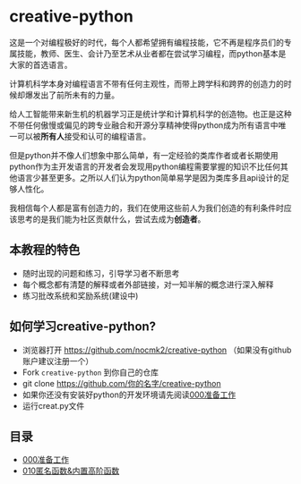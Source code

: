 # creative-python

这是一个对编程极好的时代，每个人都希望拥有编程技能，它不再是程序员们的专属技能，教师、医生、会计乃至艺术从业者都在尝试学习编程，而python基本是大家的首选语言。

计算机科学本身对编程语言不带有任何主观性，而带上跨学科和跨界的创造力的时候却爆发出了前所未有的力量。

给人工智能带来新生机的机器学习正是统计学和计算机科学的创造物。也正是这种不带任何傲慢或偏见的跨专业融合和开源分享精神使得python成为所有语言中唯一可以被**所有人**接受和认可的编程语言。

但是python并不像人们想象中那么简单，有一定经验的类库作者或者长期使用python作为主开发语言的开发者会发现用python编程需要掌握的知识不比任何其他语言少甚至更多。之所以人们认为python简单易学是因为类库多且api设计的足够人性化。

我相信每个人都是富有创造力的，我们在使用这些前人为我们创造的有利条件时应该思考的是我们能为社区贡献什么，尝试去成为**创造者**。

## 本教程的特色

* 随时出现的问题和练习，引导学习者不断思考
* 每个概念都有清楚的解释或者外部链接，对一知半解的概念进行深入解释
* 练习批改系统和奖励系统(建设中)

## 如何学习creative-python?

* 浏览器打开 https://github.com/nocmk2/creative-python （如果没有github账户建议注册一个）
* Fork ```creative-python``` 到你自己的仓库
* git clone https://github.com/你的名字/creative-python
* 如果你还没有安装好python的开发环境请先阅读[000准备工作](https://github.com/nocmk2/creative-python/blob/master/000准备工作.md)
* 运行creat.py文件


## 目录

* [000准备工作](https://github.com/nocmk2/creative-python/blob/master/000%E5%87%86%E5%A4%87%E5%B7%A5%E4%BD%9C.md)
* [010匿名函数&内置高阶函数](https://github.com/nocmk2/creative-python/blob/master/010匿名函数&内置高阶函数.md)